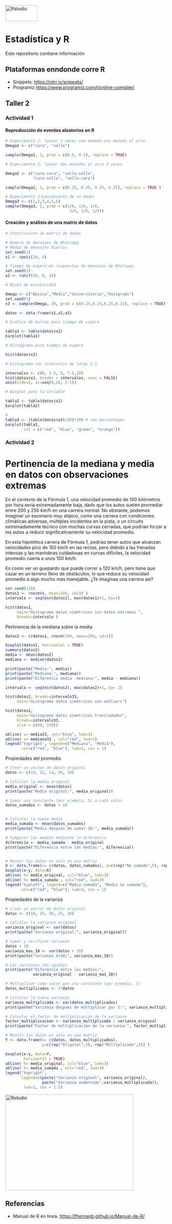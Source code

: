 <img src="https://github.com/lincovil-udla/imagenes/blob/main/RStudio_logo.svg" alt="Rstudio" width="100" height="50">

# Estadística y R
Este repositorio contiene información 
## Plataformas enndonde corre R

- Snippets: https://rdrr.io/snippets/
- Programiz https://www.programiz.com/r/online-compiler/
## Taller 2

### Actividad 1

#### Reproducción de eventos aleatorios en R

```r
# Experimento 1: lanzar 3 veces una moneda una moneda al aire
Omega1 <- c("cara", "sello")

sample(Omega1, 3, prob = c(0.5, 0.5), replace = TRUE)

# Experimento 2: lanzar dos monedas al aire 3 veces

Omega2 <- c("cara-cara", "sello-sello", 
            "cara-sello", "sello-cara")

sample(Omega2, 3, prob = c(0.25, 0.25, 0.25, 0.25), replace = TRUE )

# Experimento 3:Lanzamiento de un dados
Omega3 <- c(1,2,3,4,5,6)
sample(Omega3, 1, prob = c(1/6, 1/6, 1/6,
                            1/6, 1/6, 1/6))
```
#### Creación y análisis de una matriz de datos
```r
# Construccion de matriz de datos

# Numero de mensajes de Whatsapp
# Media de mensajes diarios
set.seed(1)
x1 <- rpois(30, 4)

# Tiempo de espera en respuestas de mensajes de Whatsapp
set.seed(2)
x2 <- runif(30, 0, 10)

# Nivel de escolaridad

Omega <- c("Básica","Media","Universitaria","Postgrado")
set.seed(3)
x3 <- sample(Omega, 30, prob = c(0.25,0.25,0.25,0.25), replace = TRUE)

datos <- data.frame(x1,x2,x3)

# Grafico de barras para tiempo de espera

tabla1 <- table(datos$x2)
barplot(tabla1)

# Histograma para tiempo de espera

hist(datos$x2)

# histograma con intervalos de largo 2.5

intervalos <- c(0, 2.5, 5, 7.5,10)
hist(datos$x2, breaks = intervalos, axes = FALSE)
axis(side=1, at=seq(0,10, 2.5))

# Barplot para la variable

tabla2 <- table(datos$x1)
barplot(tabla2)

# 
tabla3 <- (table(datos$x3)/30)*100 # row percentages
barplot(tabla3,
        col = c("red", "blue", "green", "orange"))
```
### Actividad 2

# Pertinencia de la mediana y media en datos con observaciones extremas

En el contexto de la Fórmula 1, una velocidad promedio de 100 kilómetros por hora sería extremadamente baja, 
dado que los autos suelen promediar entre 200 y 250 km/h en una carrera normal. No obstante, podemos imaginar 
un escenario muy atípico, como una carrera con condiciones climáticas adversas, múltiples incidentes en la pista, 
o un circuito extremadamente técnico con muchas curvas cerradas, que podrían forzar a los autos a reducir significativamente 
su velocidad promedio.

En esta hipotética carrera de Fórmula 1, podrías tener autos que alcanzan velocidades pico de 150 km/h en las rectas, 
pero debido a las frenadas intensas y las maniobras cuidadosas en curvas difíciles, la velocidad promedio caería a unos 100 km/h.

Es como ver un guepardo que puede correr a 120 km/h, pero tiene que cazar en un terreno lleno de obstáculos, lo que reduce su 
velocidad promedio a algo mucho más manejable. ¿Te imaginas una carrera así? 

```r
set.seed(110)
datos1 <- rnorm(n, mean=100, sd=10 )
intervalo <- seq(min(datos1), max(datos1)+1, by=2)

hist(datos1, 
     main="Histograma datos simetricos sin datos extremos ", 
     breaks=intervalo )
```

Pertinencia de la mediana sobre la media

```r
datos2 <- c(datos1, rnorm(100, mean=300, sd=1))

boxplot(datos2, horizontal = TRUE)
summary(datos2)
media <- mean(datos2)
mediana <- median(datos2)

print(paste("Media:", media))
print(paste("Mediana:", mediana))
print(paste("Diferencia media -mediana:", media - mediana))

intervalo <- seq(min(datos2), max(datos2)+1, by= 1)

hist(datos2, breaks=intervalo33,
     main="Histograma datos simetricos con outliers")

hist(datos2, 
     main="Histograma datos simetricos transladados", 
     breaks=intervalo33,
     xlim = c(60, 150))

abline( v= media33, col="blue", lwd=3)
abline( v= mediana33 , col="red", lwd=3)
legend("topright", legend=c("Mediana", "Media"), 
       col=c("red", "blue"), lwd=3, cex = 1)

```

Propiedades del promedio

```r
# Crear un vector de datos original
datos <- c(10, 12, 14, 16, 18)

# Calcular la media original
media_original <- mean(datos)
print(paste("Media original:", media_original))

# Sumar una constante (por ejemplo, 5) a cada valor
datos_sumados <- datos + 10


# Calcular la nueva media
media_sumada <- mean(datos_sumados)
print(paste("Media después de sumar 10:", media_sumada))

# Comparar las medias mediante la diferencia
diferencia <- media_sumada - media_original
print(paste("Diferencia entre las medias:", diferencia))


# Reunir los datos en solo un una matriz
X <- data.frame(x= c(datos, datos_sumados), y=c(rep("No sumado",5), rep("Sumado",5)) )
boxplot(x~y, data=X)
abline( h= media_original, col="blue", lwd=3)
abline( h= media_sumada , col="red", lwd=3)
legend("topleft", legend=c("Media sumada", "Media no sumada"), 
       col=c("red", "blue"), lwd=3, cex = 1)

```

Propiedades de la varianza

```r
# Crear un vector de datos original
datos <- c(10, 15, 20, 25, 30)

# Calcular la varianza original
varianza_original <- var(datos)
print(paste("Varianza original:", varianza_original))

# Sumar y verificar varianza
datos + 10
varianza_mas_10 <- var(datos + 10)
print(paste("Varianza X+10:", varianza_mas_10))

# Las varianzas son iguales
print(paste("Diferencia entre las medias:", 
            varianza_original - varianza_mas_10))

# Multiplicar cada valor por una constante (por ejemplo, 3)
datos_multiplicados <- 3*datos

# Calcular la nueva varianza
varianza_multiplicada <- var(datos_multiplicados)
print(paste("Varianza después de multiplicar por 3:", varianza_multiplicada))

# Calcular el factor de multiplicación de la varianza
factor_multiplicacion <- varianza_multiplicada / varianza_original
print(paste("Factor de multiplicación de la varianza:", factor_multiplicacion))

# Reunir los datos en solo un una matriz
Y <- data.frame(x= c(datos, datos_multiplicados), 
                y=c(rep("Original",5), rep("Múltiplicado",5)) )

boxplot(x~y, data=Y,
        horizontal = TRUE)
abline( h= media_original, col="blue", lwd=3)
abline( h= media_sumada , col="red", lwd=3)
legend("topright", 
       legend=c(paste("Varianza original", varianza_original), 
                paste("Varianza aumentado",varianza_multiplicada)), 
        lwd=3, cex = 1.5)

```

<img src="https://raw.githubusercontent.com/lincovil-udla/difusion_lenguaje_estadistico_udla/refs/heads/main/Imagenes/Ejemplo_varianza.png" alt="Rstudio" width="400" height="300">

## Referencias

- Manual de R en linea. https://fhernanb.github.io/Manual-de-R/


 
